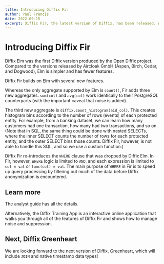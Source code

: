 ```yaml
---
title: Introducing Diffix Fir
author: Paul Francis
date: 2022-09-15
excerpt: Diffix Fir, the latest version of Diffix, has been released. Among the new features offered by Diffix Fir are WHERE clauses and sum().
---
```


# Introducing Diffix Fir

Diffix Elm was the first Diffix version produced by the Open Diffix project. Compared to the versions released by Aircloak GmbH (Aspen, Birch, Cedar, and Dogwood), Elm is simpler and has fewer features.

Diffix Fir builds on Elm with several new features.

Whereas the only aggregate supported by Elm is `count()`, Fir adds three new aggregates. `sum(col)` and `avg(col)` work identically to their PostgreSQL counterparts (with the important caveat that noise is added).

The third new aggregate is `diffix.count_histogram(aid_col)`. This creates histogram bins according to the number of rows (events) of each protected entity. For example, from a banking dataset, we can learn how many customers had one transaction, how many had two transactions, and so on. (Note that in SQL, the same thing could be done with nested SELECTs, where the inner SELECT counts the number of rows for each protected entity, and the outer SELECT bins those counts. Diffix Fir, however, is not able to handle this SQL, and so we use a custom function.)

Diffix Fir re-introduces the `WHERE` clause that was dropped by Diffix Elm. In Fir, however, `WHERE` logic is limited to `AND`, and each expression is limited to `col = val` or `func(col) = val`. The main purpose of `WHERE` in Fir is to speed up query processing by filtering out much of the data before Diffix anonymization is encountered.

## Learn more

The <Link href="https://github.com/diffix/pg_diffix/blob/release/fir/docs/analyst_guide.md">analyst guide</Link> has all the details.

Alternatively, the <Link href="https://https://training.open-diffix.org">Diffix Training App</Link> is an interactive online application that walks you through all of the features of Diffix Fir and shows how to manage noise and suppression.

## Next, Diffix Greenheart

We are looking forward to the next version of Diffix, Greenheart, which will include `JOIN` and native timestamp data types!